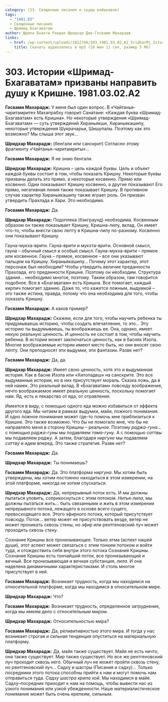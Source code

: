 ```yaml
---
category: (23. Священные писания и труды вайшнавов)
tags:
  - "1981.03"
  - Священные писания
  - Шримад Бхагаватам
author: Шрила Бхакти Ракшак Шридхар Дев-Госвами Махарадж
links:
  - href: /wp-content/uploads/2012/08/303_1981.03.02.A2_SridharMj_Istorii_Shrimad-Bhagavatam_prizvany_napravit_dushu_k_Krishne.mp3
    title: Скачать аудиозапись в mp3 (10 мин 11 сек, размер 5 Мб)
---
```


# 303. Истории «Шримад-Бхагаватам» призваны направить душу к Кришне. 1981.03.02.A2

**Госвами Махарадж:** У меня был один вопрос. В «Чайтанья-чаритамрите» Махапрабху говорит Санатане: «Каждая буква «Шримад-Бхагаватам» есть Кришна». Но некоторые утверждения «Шримад-Бхагаватам» — суть утверждений Хираньякши, Хираньякашипу, некоторые утверждения Шукрачарьи, Шишупалы. Поэтому как это возможно? Мы слыша этот звук…

**Шридхар Махарадж:** (бенгали или санскрит) Согласно этому фрагменту «Чайтанья-чаритамриты»…

**Госвами Махарадж:** Я не знаю бенгали.

**Шридхар Махарадж:** Кришна – цель каждой буквы. Цель и объект каждой буквы состоит в том, чтобы показать Кришну. Некоторые буквы призваны делать это прямо, а некоторые косвенно. Прямо или косвенно. Одни показывают Кришну косвенно, а другие показывают Его прямо, негативная линия также показывает Кришну. В противном случае характер Хираньякашипу также играет роль. Он призван утвердить Прахлада и Хари. Это необходимо.

**Госвами Махарадж:** Да.

**Шридхар Махарадж:** Подоплека (бэкграунд) необходима. Косвенным образом он также показывает Кришну, Кришна-лилу, вклад. Он имеет что-то, чтобы внести свою лепту в Кришна-лилу по-разному. Косвенно они показывают Кришну.

Гауна-мукха-врити. Гауна-врити и мукхта-врити. Основной смысл, гауна – обычный смысл и особый смысл. Гауна-мукха-врити – прямое или косвенное. Гауна – прямое, косвенное – все они указывают пальцем на Кришну. Хираньякашипу… Почему этот характер, этот персонаж был необходим? Чтобы утвердить величие преданности Прахлада, его преданности Кришне. Поэтому он необходим. Структура здания… необходимо многое, поэтому. Таким образом, там говорится подобное. Все в «Бхагаватам» есть Кришна. Все помогает, каждый кирпич помогает зданию. Даже то, что кажется ложным, выдумкой – это также истина, правда, потому что она необходима для того, чтобы показать Кришну.

**Госвами Махарадж:** А каков пример?

**Шридхар Махарадж:** Скажем, если для того, чтобы научить ребенка ты придумываешь историю, чтобы создать впечатление, то это… Эту историю ты выдумываешь, ты воображаешь ее. Она, однако, имеет некую реальную ценность. И ценность ее состоит в том, чтобы научить ребенка. В истории может заключаться ценность, как в баснях Изопа. Многие воображаемые истории имеют место быть, но они вносят свою лепту. Они преподносят эти выдумки, эти фантазии. Разве нет?

**Госвами Махарадж:** Да, да.

**Шридхар Махарадж:** Имеет свою ценность, хотя это и выдуманная история. Как в басне Изопа или «Хитопадеш» на санскрите. Это все выдуманные истории, но в них присутствует мораль. Сказка ложь, да в ней намек. Это реальный вклад. В «Бхагаватам» повсюду воображение, нечто воображаемое имеет реальную ценность, поскольку помогает нам. Яд, есть и лекарство от яда, от отравления.

Имеется в виду, с помощью одного яда можно избавиться от эффекта другого яда. Мы читаем в рамках выдумки, майи, ложного понимания. И одно ложное понимание может где-то помочь мне приблизиться к Кришне. Это также возможно. Что бы не помогало мне, что бы не направляло меня в сторону Кришны – реальное. Поэтому *раджа-гуна*… с помощью *раджа-гуны* мы подавляем *тама-гуну*. А с помощью *саттвы* мы подавляем *раджу*. А затем, благодаря *ниргуне* мы подавляем *саттву* и идем вперед. Это также стратегия. Разве нет?

**Госвами Махарадж:** Да.

**Шридхар Махарадж:** Ты понимаешь?

**Госвами Махарадж:** Да. Это платформа *ниргуна*. Мы хотим быть утверждены, мы хотим постоянно находиться в этом измерении, на этой платформе, никогда не хотим спускаться.

**Шридхар Махарадж:** Да, непрерывный поток есть. И мы должны пытаться уловить, соприкоснуться с этим потоком. *Нитья-лила*, мы должны пытаться жить… быть связанными и жить в этом измерении непрерывного потока, лежащего в основе всего сущего, превосходящего все. Этого эфирного потока, который присутствует повсюду. Поток… ветер может не присутствовать везде, ветер не может проникать сквозь стены, но эфир или рентгеновский луч может проходить сквозь стену.

Сознание Кришны все пронизывающее. Только атма (аспект нашей души), этот аспект может связаться с этим тонким потоком и войти туда, и отождествить себя внутри этого потока Сознания Кришны. Сознание Кришны есть тончайший поток, все пронизывающий и вечный. Все пронизывающая и вечная субстанция, *лила*. И она наделена динамичными характеристиками. И столь многое присутствует в ней.

**Госвами Махарадж:** Возникает трудность, когда мы находимся на относительной платформе, когда мы находимся в относительном мире.

**Шридхар Махарадж:** Что?

**Госвами Махарадж:** Возникает трудность, определенное затруднение, когда мы имеем дело с относительным миром.

**Шридхар Махарадж:** Относительностью мира?

**Госвами Махарадж:** Да, реливитивностью этого мира. И тогда у нас возникает строгая и сильная тенденция опуститься на материальную платформу.

**Шридхар Махарадж:** Да, майя также существует. Майя не есть ничто, она также существует. Мир также существует. Но все же рентгеновский луч проходит сквозь него. Обычный луч не может пройти сквозь стену, но рентгеновский луч… Садху и шастры (Писания и садху)… Только посредники этого потока способны прийти к нам и могут помочь нам отправиться туда. *Садху шастра крипа хой*. Мы находимся в майе. Садху–посредник приходит к нам на помощь, чтобы вывести нас из узкого понимания или узкой убежденности. Наше материалистическое понимание может быть очень крепким, сильным.

